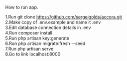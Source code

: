 How to run app.

1.Run git clone https://github.com/sergeigolds/accora.git<br />
2.Make copy of .env.example and name it .env<br />
3.Edit database connection details in .env<br />
4.Run composer install<br />
5.Run php artisan key:generate<br />
6.Run php artisan migrate:fresh --seed<br />
7.Run php artisan serve<br />
8.Go to link localhost:8000<br />
